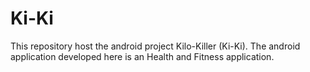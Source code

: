 # Ki-Ki
This repository host the android project Kilo-Killer (Ki-Ki). The android application developed here is an Health and Fitness application.

